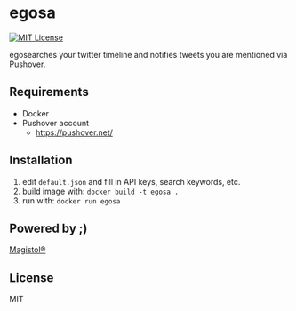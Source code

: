 # egosa
[![MIT License](http://img.shields.io/badge/license-MIT-blue.svg?style=flat)](LICENSE)

egosearches your twitter timeline and notifies tweets you are mentioned via Pushover.

## Requirements
+ Docker
+ Pushover account
  - https://pushover.net/

## Installation
1. edit `default.json` and fill in API keys, search keywords, etc.
2. build image with: `docker build -t egosa .`
3. run with: `docker run egosa`

## Powered by ;)
[Magistol®](https://gist.github.com/Magistol/3040c89d342fb787b0fd)

## License
MIT
